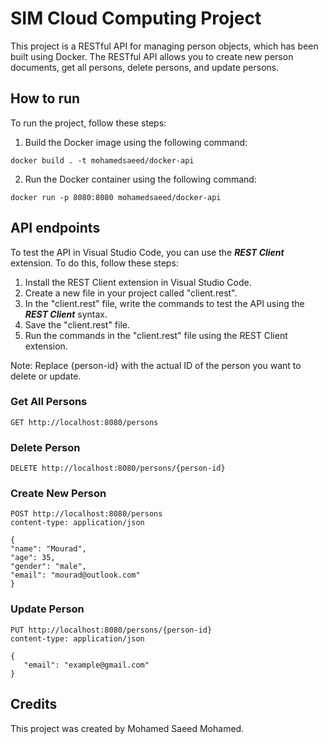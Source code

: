 # SIM Cloud Computing Project
This project is a RESTful API for managing person objects, which has been built using Docker. The RESTful API allows you to create new person documents, get all persons, delete persons, and update persons.

## How to run
To run the project, follow these steps:
1. Build the Docker image using the following command:
```code
docker build . -t mohamedsaeed/docker-api
```
2. Run the Docker container using the following command:
```code
docker run -p 8080:8080 mohamedsaeed/docker-api
```

## API endpoints
To test the API in Visual Studio Code, you can use the ***REST Client*** extension. To do this, follow these steps:

1. Install the REST Client extension in Visual Studio Code.
2. Create a new file in your project called "client.rest".
3. In the "client.rest" file, write the commands to test the API using the ***REST Client*** syntax.
4. Save the "client.rest" file.
5. Run the commands in the "client.rest" file using the REST Client extension.

Note: Replace {person-id} with the actual ID of the person you want to delete or update.

### Get All Persons
```client.REST
GET http://localhost:8080/persons
```
### Delete Person

```client.REST
DELETE http://localhost:8080/persons/{person-id}
```
### Create New Person
```client.REST
POST http://localhost:8080/persons
content-type: application/json

{
"name": "Mourad",
"age": 35,
"gender": "male",
"email": "mourad@outlook.com"
}
```
### Update Person
```client.REST
PUT http://localhost:8080/persons/{person-id}
content-type: application/json

{
   "email": "example@gmail.com"
}
```
## Credits
This project was created by Mohamed Saeed Mohamed.